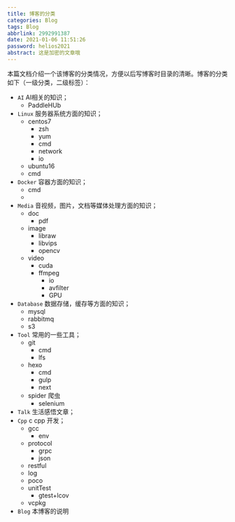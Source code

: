 ```yaml
---
title: 博客的分类
categories: Blog
tags: Blog
abbrlink: 2992991387
date: 2021-01-06 11:51:26
password: helios2021
abstract: 这是加密的文章哦
---
```


​	本篇文档介绍一个该博客的分类情况，方便以后写博客时目录的清晰。博客的分类如下（一级分类，二级标签）：

- `AI`  AI相关的知识；
  - PaddleHUb
- `Linux`  服务器系统方面的知识；
  - centos7
    - zsh
    - yum
    - cmd
    - network
    - io
  - ubuntu16
  - cmd
- `Docker`  容器方面的知识；
  - cmd
  - 
- `Media`  音视频，图片，文档等媒体处理方面的知识；
  - doc
    - pdf
  - image
    - libraw
    - libvips
    - opencv
  - video
    - cuda
    - ffmpeg
      - io
      - avfilter
      - GPU
- `Database`  数据存储，缓存等方面的知识；
  - mysql
  - rabbitmq
  - s3
- `Tool`  常用的一些工具；
  - git
    - cmd
    - lfs
  - hexo
    - cmd
    - gulp
    - next
  - spider 爬虫
    - selenium
- `Talk` 生活感悟文章；
- `Cpp` c cpp 开发； 
  - gcc
    - env
  - protocol
    - grpc
    - json
  - restful
  - log
  - poco
  - unitTest
    - gtest+lcov
  - vcpkg
- `Blog`  本博客的说明